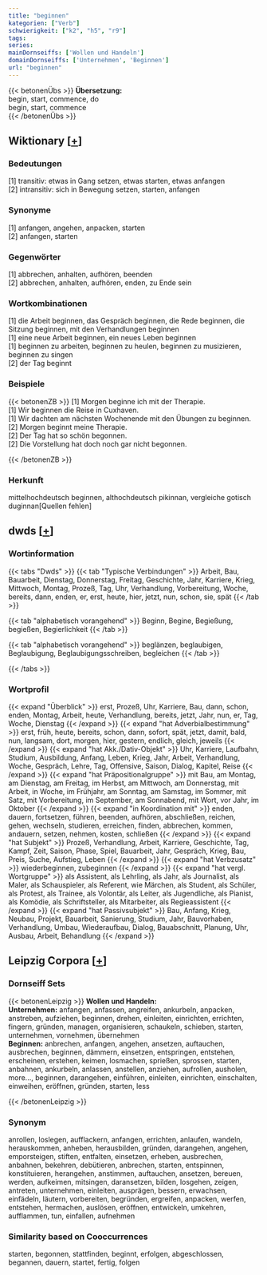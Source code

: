 ```yaml
---
title: "beginnen"
kategorien: ["Verb"]
schwierigkeit: ["k2", "h5", "r9"]
tags:
series:
mainDornseiffs: ['Wollen und Handeln']
domainDornseiffs: ['Unternehmen', 'Beginnen']
url: "beginnen"
---
```


{{< betonenÜbs >}}
**Übersetzung:**  
begin, start, commence, do  
begin, start, commence  
{{< /betonenÜbs >}}

## Wiktionary [[+](https://de.wiktionary.org/wiki/beginnen)]

### Bedeutungen
[1] transitiv: etwas in Gang setzen, etwas starten, etwas anfangen  
[2] intransitiv: sich in Bewegung setzen, starten, anfangen  

### Synonyme
[1] anfangen, angehen, anpacken, starten  
[2] anfangen, starten  

### Gegenwörter
[1] abbrechen, anhalten, aufhören, beenden  
[2] abbrechen, anhalten, aufhören, enden, zu Ende sein  

### Wortkombinationen
[1] die Arbeit beginnen, das Gespräch beginnen, die Rede beginnen, die Sitzung beginnen, mit den Verhandlungen beginnen  
[1] eine neue Arbeit beginnen, ein neues Leben beginnen  
[1] beginnen zu arbeiten, beginnen zu heulen, beginnen zu musizieren, beginnen zu singen  
[2] der Tag beginnt  

### Beispiele
{{< betonenZB >}}
[1] Morgen beginne ich mit der Therapie.  
[1] Wir beginnen die Reise in Cuxhaven.  
[1] Wir dachten am nächsten Wochenende mit den Übungen zu beginnen.  
[2] Morgen beginnt meine Therapie.  
[2] Der Tag hat so schön begonnen.  
[2] Die Vorstellung hat doch noch gar nicht begonnen.  

{{< /betonenZB >}}
### Herkunft
mittelhochdeutsch beginnen, althochdeutsch pikinnan, vergleiche gotisch duginnan[Quellen fehlen]  



## dwds [[+](https://www.dwds.de/wb/beginnen)]

### Wortinformation
{{< tabs "Dwds" >}}
{{< tab "Typische Verbindungen" >}}
Arbeit, Bau, Bauarbeit, Dienstag, Donnerstag, Freitag, Geschichte, Jahr, Karriere, Krieg, Mittwoch, Montag, Prozeß, Tag, Uhr, Verhandlung, Vorbereitung, Woche, bereits, dann, enden, er, erst, heute, hier, jetzt, nun, schon, sie, spät
{{< /tab >}}

{{< tab "alphabetisch vorangehend" >}}
Beginn, Begine, Begießung, begießen, Begierlichkeit
{{< /tab >}}

{{< tab "alphabetisch vorangehend" >}}
beglänzen, beglaubigen, Beglaubigung, Beglaubigungsschreiben, begleichen
{{< /tab >}}

{{< /tabs >}}

### Wortprofil
{{< expand "Überblick" >}} erst, Prozeß, Uhr, Karriere, Bau, dann, schon, enden, Montag, Arbeit, heute, Verhandlung, bereits, jetzt, Jahr, nun, er, Tag, Woche, Dienstag {{< /expand >}}
{{< expand "hat Adverbialbestimmung" >}} erst, früh, heute, bereits, schon, dann, sofort, spät, jetzt, damit, bald, nun, langsam, dort, morgen, hier, gestern, endlich, gleich, jeweils {{< /expand >}}
{{< expand "hat Akk./Dativ-Objekt" >}} Uhr, Karriere, Laufbahn, Studium, Ausbildung, Anfang, Leben, Krieg, Jahr, Arbeit, Verhandlung, Woche, Gespräch, Lehre, Tag, Offensive, Saison, Dialog, Kapitel, Reise {{< /expand >}}
{{< expand "hat Präpositionalgruppe" >}} mit Bau, am Montag, am Dienstag, am Freitag, im Herbst, am Mittwoch, am Donnerstag, mit Arbeit, in Woche, im Frühjahr, am Sonntag, am Samstag, im Sommer, mit Satz, mit Vorbereitung, im September, am Sonnabend, mit Wort, vor Jahr, im Oktober {{< /expand >}}
{{< expand "in Koordination mit" >}} enden, dauern, fortsetzen, führen, beenden, aufhören, abschließen, reichen, gehen, wechseln, studieren, erreichen, finden, abbrechen, kommen, andauern, setzen, nehmen, kosten, schließen {{< /expand >}}
{{< expand "hat Subjekt" >}} Prozeß, Verhandlung, Arbeit, Karriere, Geschichte, Tag, Kampf, Zeit, Saison, Phase, Spiel, Bauarbeit, Jahr, Gespräch, Krieg, Bau, Preis, Suche, Aufstieg, Leben {{< /expand >}}
{{< expand "hat Verbzusatz" >}} wiederbeginnen, zubeginnen {{< /expand >}}
{{< expand "hat vergl. Wortgruppe" >}} als Assistent, als Lehrling, als Jahr, als Journalist, als Maler, als Schauspieler, als Referent, wie Märchen, als Student, als Schüler, als Protest, als Trainee, als Volontär, als Leiter, als Jugendliche, als Pianist, als Komödie, als Schriftsteller, als Mitarbeiter, als Regieassistent {{< /expand >}}
{{< expand "hat Passivsubjekt" >}} Bau, Anfang, Krieg, Neubau, Projekt, Bauarbeit, Sanierung, Studium, Jahr, Bauvorhaben, Verhandlung, Umbau, Wiederaufbau, Dialog, Bauabschnitt, Planung, Uhr, Ausbau, Arbeit, Behandlung {{< /expand >}}

## Leipzig Corpora [[+](https://corpora.uni-leipzig.de/en/res?word=beginnen&corpusId=deu_newscrawl-public_2018)]

### Dornseiff Sets
{{< betonenLeipzig >}}
**Wollen und Handeln:**  
**Unternehmen:** anfangen, anfassen, angreifen, ankurbeln, anpacken, anstreben, aufziehen, beginnen, drehen, einleiten, einrichten, errichten, fingern, gründen, managen, organisieren, schaukeln, schieben, starten, unternehmen, vornehmen, übernehmen  
**Beginnen:** anbrechen, anfangen, angehen, ansetzen, auftauchen, ausbrechen, beginnen, dämmern, einsetzen, entspringen, entstehen, erscheinen, erstehen, keimen, losmachen, sprießen, sprossen, starten, anbahnen, ankurbeln, anlassen, anstellen, anziehen, aufrollen, ausholen, more..., beginnen, darangehen, einführen, einleiten, einrichten, einschalten, einweihen, eröffnen, gründen, starten, less  

{{< /betonenLeipzig >}}

### Synonym
anrollen, loslegen, aufflackern, anfangen, errichten, anlaufen, wandeln, herauskommen, anheben, herausbilden, gründen, darangehen, angehen, emporsteigen, stiften, entfalten, einsetzen, erheben, ausbrechen, anbahnen, bekehren, debütieren, anbrechen, starten, entspinnen, konstituieren, herangehen, anstimmen, auftauchen, ansetzen, bereuen, werden, aufkeimen, mitsingen, daransetzen, bilden, losgehen, zeigen, antreten, unternehmen, einleiten, ausprägen, bessern, erwachsen, einfädeln, läutern, vorbereiten, begründen, ergreifen, anpacken, werfen, entstehen, hermachen, auslösen, eröffnen, entwickeln, umkehren, aufflammen, tun, einfallen, aufnehmen


### Similarity based on Cooccurrences
starten, begonnen, stattfinden, beginnt, erfolgen, abgeschlossen, begannen, dauern, startet, fertig, folgen

